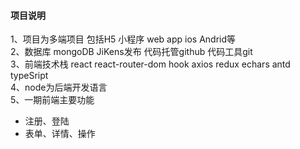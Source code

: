 #### 项目说明
1、项目为多端项目 包括H5 小程序 web app ios Andrid等<br/> 
2、数据库 mongoDB JiKens发布 代码托管github 代码工具git<br/>
3、前端技术栈 react react-router-dom hook axios redux echars antd typeSript<br/>
4、node为后端开发语言<br/>
5、一期前端主要功能 <br/>
- 注册、登陆<br/>
- 表单、详情、操作<br/>